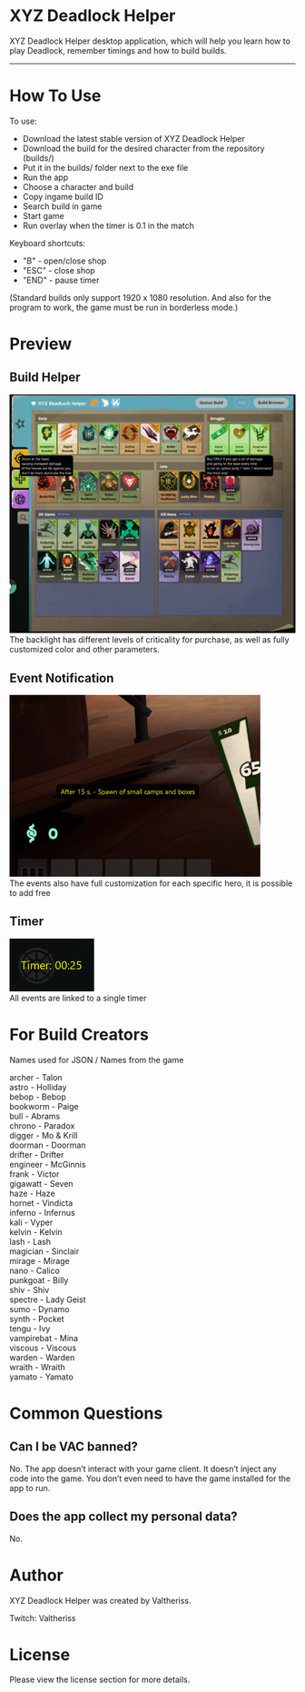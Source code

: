 ﻿# XYZ Deadlock Helper

XYZ Deadlock Helper desktop application, which will help you learn how to play Deadlock, remember timings and how to build builds.

---

# How To Use

To use:
- Download the latest stable version of XYZ Deadlock Helper
- Download the build for the desired character from the repository (builds/)
- Put it in the builds/ folder next to the exe file
- Run the app
- Choose a character and build
- Copy ingame build ID
- Search build in game
- Start game
- Run overlay when the timer is 0.1 in the match

Keyboard shortcuts:
- "B" - open/close shop
- "ESC" - close shop
- "END" - pause timer

(Standard builds only support 1920 x 1080 resolution. And also for the program to work, the game must be run in borderless mode.)

# Preview
## Build Helper
![Build Helper](https://github.com/Txnery/XYZ-Deadlock-Helper/blob/main/preview/3.png?raw=true) <br>
The backlight has different levels of criticality for purchase, as well as fully customized color and other parameters.
## Event Notification
![Event Notification](https://github.com/Txnery/XYZ-Deadlock-Helper/blob/main/preview/2.png?raw=true) <br>
The events also have full customization for each specific hero, it is possible to add free
## Timer
![Timer](https://github.com/Txnery/XYZ-Deadlock-Helper/blob/main/preview/1.png?raw=true) <br>
All events are linked to a single timer

# For Build Creators
Names used for JSON / Names from the game

archer - Talon<br>
astro - Holliday<br>
bebop - Bebop<br>
bookworm - Paige<br>
bull - Abrams<br>
chrono - Paradox<br>
digger - Mo & Krill<br>
doorman - Doorman<br>
drifter - Drifter<br>
engineer - McGinnis<br>
frank - Victor<br>
gigawatt - Seven<br>
haze - Haze<br>
hornet - Vindicta<br>
inferno - Infernus<br>
kali - Vyper<br>
kelvin - Kelvin<br>
lash - Lash<br>
magician - Sinclair<br>
mirage - Mirage<br>
nano - Calico<br>
punkgoat - Billy<br>
shiv - Shiv<br>
spectre - Lady Geist<br>
sumo - Dynamo<br>
synth - Pocket<br>
tengu - Ivy<br>
vampirebat - Mina<br>
viscous - Viscous<br>
warden - Warden<br>
wraith - Wraith<br>
yamato - Yamato<br>

# Common Questions
## Can I be VAC banned?
No. The app doesn’t interact with your game client. It doesn’t inject any code into the game. You don’t even need to have the game installed for the app to run.
## Does the app collect my personal data?
No.

# Author
XYZ Deadlock Helper was created by Valtheriss.

Twitch: Valtheriss

# License
Please view the license section for more details.








